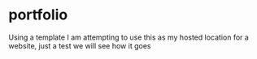 # portfolio
Using a template I am attempting to use this as my hosted location for a website, just a test we will see how it goes
